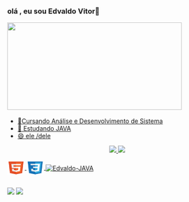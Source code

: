 ### olá , eu sou Edvaldo Vitor👋
<div align="left">
  <a href="https://github.com/edvaldovitor250">
  <img height="200em" width="400em" src="https://github-readme-stats.vercel.app/api?username=edvaldovitor250&theme=dracula&show_icons=true&title_color=DF9B47&layout=compact&langs_count=7&icon_color=80407E"/>
</div>

- 🔭Cursando Análise e Desenvolvimento de Sistema
- 🌱 Estudando JAVA
- 😄 ele /dele

<div align="center">
  <a href="https://github.com/edvaldovitor250">
  <img height="180em" src="https://github-readme-stats.vercel.app/api?username=edvaldovitor250&show_icons=false&theme=dracula&include_all_commits=true&count_private=true"/>
  <img height="180em" src="https://github-readme-stats.vercel.app/api/top-langs/?username=edvaldovitor250&layout=compact&langs_count=7&theme=dracula"/>
</div>
<div style="display: inline_block"><br>

  <img align="center" alt="Edvaldo-HTML" height="30" width="40" src="https://raw.githubusercontent.com/devicons/devicon/master/icons/html5/html5-original.svg">
  <img align="center" alt="Edvaldo-CSS" height="30" width="40" src="https://raw.githubusercontent.com/devicons/devicon/master/icons/css3/css3-original.svg">
  <img align="center" alt="Edvaldo-JAVA" height="30" width="40" src="https://icongr.am/devicon/java-original.svg?size=128&color=currentColor">


          
          
          
 
</div>
  
  ##
 
<div> 
  <a href = "mailto:edvaldovitor250@gmail.com"><img src="https://img.shields.io/badge/-Gmail-%23333?style=for-the-badge&logo=gmail&logoColor=white" target="_blank"></a>
  <a href="https://www.linkedin.com/in/edvaldovitor250-45875016a" target="_blank"><img src=https:"https://www.linkedin.com/in/edvaldo-vitor-2136781a2" target="_blank"></a> 

</div>


